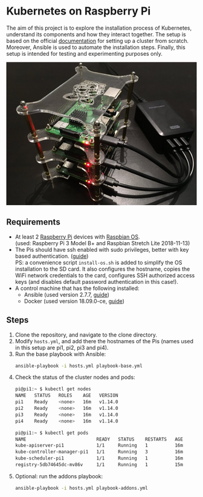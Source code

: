# Kubernetes on Raspberry Pi
The aim of this project is to explore the installation process of Kubernetes, understand its components and how 
they interact together. The setup is based on the official [documentation](https://kubernetes.io/docs/setup/scratch) 
for setting up a cluster from scratch. Moreover, Ansible is used to automate the installation steps. Finally, this setup is intended for testing and experimenting purposes only.

![screen1](pis.jpg)

## Requirements
* At least 2 [Raspberry Pi](https://www.raspberrypi.org/products) devices with 
  [Raspbian OS](https://www.raspberrypi.org/downloads/raspbian). <br/>
  (used: Raspberry Pi 3 Model B+ and Raspbian Stretch Lite 2018-11-13)
* The Pis should have ssh enabled with sudo privileges, better with key based authentication. ([guide](https://www.raspberrypi.org/documentation/remote-access/ssh/))  
  PS: a convenience script `install-os.sh` is added to simplify the OS installation to the SD card. It also configures the hostname, copies the WiFi network credentials to the card, configures SSH authorized access keys (and disables default password authentication in this case!). 
* A control machine that has the following installed:
  * Ansible (used version 2.7.7, [guide](https://docs.ansible.com/ansible/2.7/installation_guide/intro_installation.html))
  * Docker (used version 18.09.0-ce, [guide](https://docs.docker.com/install/))
  
## Steps
1. Clone the repository, and navigate to the clone directory.
2. Modify `hosts.yml`, and add there the hostnames of the Pis (names used in this setup are pi1, pi2, pi3 and pi4).
3. Run the base playbook with Ansible: <br/>
    ```bash
    ansible-playbook -i hosts.yml playbook-base.yml
    ```
4. Check the status of the cluster nodes and pods: <br/>
    ```bash
    pi@pi1:~ $ kubectl get nodes
    NAME   STATUS   ROLES    AGE   VERSION
    pi1    Ready    <none>   16m   v1.14.0
    pi2    Ready    <none>   16m   v1.14.0
    pi3    Ready    <none>   16m   v1.14.0
    pi4    Ready    <none>   16m   v1.14.0
    ```
    ```bash
    pi@pi1:~ $ kubectl get pods
    NAME                          READY   STATUS    RESTARTS   AGE
    kube-apiserver-pi1            1/1     Running   1          16m
    kube-controller-manager-pi1   1/1     Running   3          16m
    kube-scheduler-pi1            1/1     Running   1          16m
    registry-5db74645dc-mv86v     1/1     Running   1          15m
    ```
5. Optional: run the addons playbook: <br/>
    ```bash
    ansible-playbook -i hosts.yml playbook-addons.yml
    ```